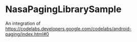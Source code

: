 # NasaPagingLibrarySample
An integration of https://codelabs.developers.google.com/codelabs/android-paging/index.html#0
